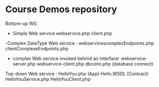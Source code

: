 # Course Demos repository

Bottom-up WS:

- Simple Web service
webservice.php
client.php

-Complex DataType Web service : 
webservicescomplecEndpoints.php
clientComplexeEndpoints.php

- complex Web service invoked behind an interface: 
webservice-server.php
webservice-client.php
dbconn.php (database connect)


Top-down Web service : 
HelloYou.php (App)
Hello.WSDL (Contract)
HelloYouService.php
HelloYouClient.php


